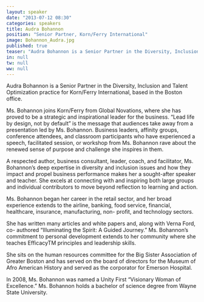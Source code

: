```yaml
---
layout: speaker
date: "2013-07-12 08:30"
categories: speakers
title: Audra Bohannon
position: "Senior Partner, Korn/Ferry International"
image: Bohannon_Audra.jpg
published: true
teaser: "Audra Bohannon is a Senior Partner in the Diversity, Inclusion and Talent Optimization practice for Korn/Ferry International, based in the Boston office. “Lead life by design, not by default” is the message that audiences take away from a presentation led by Ms. Bohannon."
in: null
tw: null
ww: null
---
```


Audra Bohannon is a Senior Partner in the Diversity, Inclusion and Talent Optimization practice for Korn/Ferry International, based in the Boston office.

Ms. Bohannon joins Korn/Ferry from Global Novations, where she has proved to be a strategic and inspirational leader for the business. “Lead life by design, not by default” is the message that audiences take away from a presentation led by Ms. Bohannon. Business leaders, affinity groups, conference attendees, and classroom participants who have experienced a speech, facilitated session, or workshop from Ms. Bohannon rave about the renewed sense of purpose and challenge she inspires in them.

A respected author, business consultant, leader, coach, and facilitator, Ms. Bohannon’s deep expertise in diversity and inclusion issues and how they impact and propel business performance makes her a sought-after speaker and teacher. She excels at connecting with and inspiring both large groups and individual contributors to move beyond reflection to learning and action.

Ms. Bohannon began her career in the retail sector, and her broad experience extends to the airline, banking, food service, financial, healthcare, insurance, manufacturing, non- profit, and technology sectors.

She has written many articles and white papers and, along with Verna Ford, co- authored “Illuminating the Spirit: A Guided Journey.” Ms. Bohannon’s commitment to personal development extends to her community where she teaches EfficacyTM principles and leadership skills.

She sits on the human resources committee for the Big Sister Association of Greater Boston and has served on the board of directors for the Museum of Afro American History and served as the corporator for Emerson Hospital.

In 2008, Ms. Bohannon was named a Unity First “Visionary Woman of Excellence.”
Ms. Bohannon holds a bachelor of science degree from Wayne State University.
